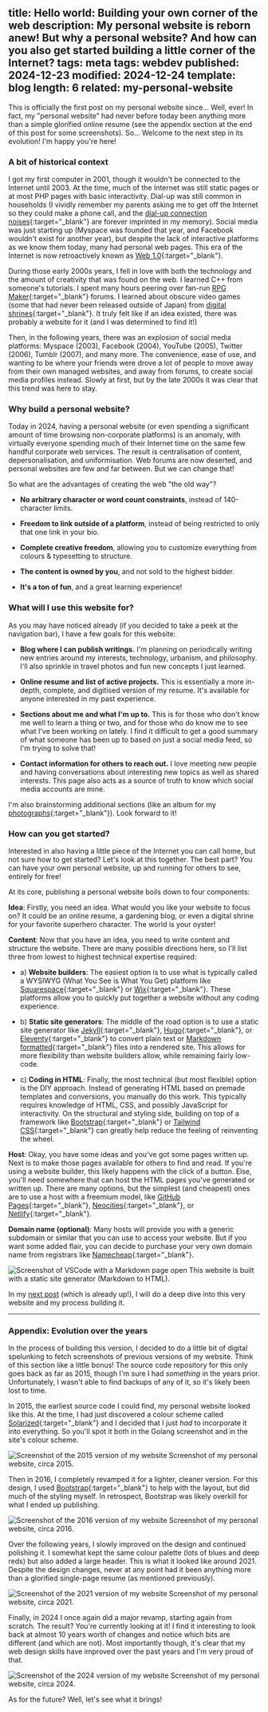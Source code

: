 title: Hello world: Building your own corner of the web
description: My personal website is reborn anew! But why a personal website? And how can you also get started building a little corner of the Internet?
tags: meta
tags: webdev
published: 2024-12-23
modified: 2024-12-24
template: blog
length: 6
related: my-personal-website
---

This is officially the first post on my personal website since... Well, ever! In fact, my "personal website" had never before today been anything more than a simple glorified online resume (see the appendix section at the end of this post for some screenshots). So... Welcome to the next step in its evolution! I'm happy you're here!

### A bit of historical context

I got my first computer in 2001, though it wouldn't be connected to the Internet until 2003. At the time, much of the Internet was still static pages or at most PHP pages with basic interactivity. Dial-up was still common in households (I vividly remember my parents asking me to get off the Internet so they could make a phone call, and the [dial-up connection noises](https://en.wikipedia.org/wiki/File:Dial_up_modem_noises.ogg){:target="_blank"} are forever imprinted in my memory). Social media was just starting up (Myspace was founded that year, and Facebook wouldn't exist for another year), but despite the lack of interactive platforms as we know them today, many had personal web pages. This era of the Internet is now retroactively known as [Web 1.0](https://en.wikipedia.org/wiki/Web_2.0#Web_1.0){:target="_blank"}.

During those early 2000s years, I fell in love with both the technology and the amount of creativity that was found on the web. I learned C++ from someone's tutorials. I spent many hours peering over fan-run [RPG Maker](https://en.wikipedia.org/wiki/RPG_Maker){:target="_blank"} forums. I learned about obscure video games (some that had never been released outside of Japan) from [digital shrines](https://fanlore.org/wiki/Character_Shrine){:target="_blank"}. It truly felt like if an idea existed, there was probably a website for it (and I was determined to find it!)

Then, in the following years, there was an explosion of social media platforms: Myspace (2003), Facebook (2004), YouTube (2005), Twitter (2006), Tumblr (2007), and many more. The convenience, ease of use, and wanting to be where your friends were drove a lot of people to move away from their own managed websites, and away from forums, to create social media profiles instead. Slowly at first, but by the late 2000s it was clear that this trend was here to stay.

### Why build a personal website?

Today in 2024, having a personal website (or even spending a significant amount of time browsing non-corporate platforms) is an anomaly, with virtually everyone spending much of their Internet time on the same few handful corporate web services. The result is centralisation of content, depersonalisation, and uniformisation. Web forums are now deserted, and personal websites are few and far between. But we can change that!

So what are the advantages of creating the web "the old way"?

- **No arbitrary character or word count constraints**, instead of 140-character limits.

- **Freedom to link outside of a platform**, instead of being restricted to only that one link in your bio.

- **Complete creative freedom**, allowing you to customize everything from colours & typesetting to structure.

- **The content is owned by you**, and not sold to the highest bidder.

- **It's a ton of fun**, and a great learning experience!

### What will I use this website for?

As you may have noticed already (if you decided to take a peek at the navigation bar), I have a few goals for this website:

- **Blog where I can publish writings.** I'm planning on periodically writing new entries around my interests, technology, urbanism, and philosophy. I'll also sprinkle in travel photos and fun new concepts I just learned.

- **Online resume and list of active projects.** This is essentially a more in-depth, complete, and digitised version of my resume. It's available for anyone interested in my past experience.

- **Sections about me and what I'm up to.** This is for those who don't know me well to learn a thing or two, and for those who do know me to see what I've been working on lately. I find it difficult to get a good summary of what someone has been up to based on just a social media feed, so I'm trying to solve that!

- **Contact information for others to reach out.** I love meeting new people and having conversations about interesting new topics as well as shared interests. This page also acts as a source of truth to know which social media accounts are mine.

I'm also brainstorming additional sections (like an album for my [photographs](https://www.instagram.com/olivi_eh/){:target="_blank"}). Look forward to it!

### How can you get started?

Interested in also having a little piece of the Internet you can call home, but not sure how to get started? Let's look at this together. The best part? You can have your own personal website, up and running for others to see, entirely for free!

At its core, publishing a personal website boils down to four components:

**Idea**: Firstly, you need an idea. What would you like your website to focus on? It could be an online resume, a gardening blog, or even a digital shrine for your favorite superhero character. The world is your oyster!

**Content**: Now that you have an idea, you need to write content and structure the website. There are many possible directions here, so I'll list three from lowest to highest technical expertise required:

- a) **Website builders**: The easiest option is to use what is typically called a WYSIWYG (What You See is What You Get) platform like [Squarespace](https://www.squarespace.com/){:target="_blank"} or [Wix](https://www.wix.com/){:target="_blank"}. These platforms allow you to quickly put together a website without any coding experience.

- b) **Static site generators**: The middle of the road option is to use a static site generator like [Jekyll](https://jekyllrb.com/){:target="_blank"}, [Hugo](https://gohugo.io/){:target="_blank"}, or [Eleventy](https://www.11ty.dev/){:target="_blank"} to convert plain text or [Markdown formatted](https://www.markdownguide.org/cheat-sheet/){:target="_blank"} files into a rendered site. This allows for more flexibility than website builders allow, while remaining fairly low-code.

- c) **Coding in HTML**: Finally, the most technical (but most flexible) option is the DIY approach. Instead of generating HTML based on premade templates and conversions, you manually do this work. This typically requires knowledge of HTML, CSS, and possibly JavaScript for interactivity. On the structural and styling side, building on top of a framework like [Bootstrap](https://getbootstrap.com/){:target="_blank"} or [Tailwind CSS](https://tailwindcss.com/){:target="_blank"} can greatly help reduce the feeling of reinventing the wheel.

**Host**: Okay, you have some ideas and you've got some pages written up. Next is to make those pages available for others to find and read. If you're using a website builder, this likely happens with the click of a button. Else, you'll need somewhere that can host the HTML pages you've generated or written up. There are many options, but the simplest (and cheapest) ones are to use a host with a freemium model, like [GitHub Pages](https://pages.github.com/){:target="_blank"}, [Neocities](https://neocities.org/){:target="_blank"}, or [Netlify](https://www.netlify.com/){:target="_blank"}.

**Domain name (optional)**: Many hosts will provide you with a generic subdomain or similar that you can use to access your website. But if you want some added flair, you can decide to purchase your very own domain name from registrars like [Namecheap](https://www.namecheap.com/){:target="_blank"}.

![Screenshot of VSCode with a Markdown page open](/static/images/hello-world/vscode-md.png)
<span class="img-caption">This website is built with a static site generator (Markdown to HTML).</span>

In my [next post](/my-personal-website/) (which is already up!), I will do a deep dive into this very website and my process building it.

---

### Appendix: Evolution over the years

In the process of building this version, I decided to do a little bit of digital spelunking to fetch screenshots of previous versions of my website. Think of this section like a little bonus! The source code repository for this only goes back as far as 2015, though I'm sure I had _something_ in the years prior. Unfortunately, I wasn't able to find backups of any of it, so it's likely been lost to time.

In 2015, the earliest source code I could find, my personal website looked like this. At the time, I had just discovered a colour scheme called [Solarized](https://ethanschoonover.com/solarized/){:target="_blank"} and I decided that I just *had* to incorporate it into everything. So you'll spot it both in the Golang screenshot and in the site's colour scheme.

![Screenshot of the 2015 version of my website](/static/images/hello-world/website-v0.png)
<span class="img-caption">Screenshot of my personal website, circa 2015.</span>

Then in 2016, I completely revamped it for a lighter, cleaner version. For this design, I used [Bootstrap](https://getbootstrap.com/){:target="_blank"} to help with the layout, but did much of the styling myself. In retrospect, Bootstrap was likely overkill for what I ended up publishing.

![Screenshot of the 2016 version of my website](/static/images/hello-world/website-v1.png)
<span class="img-caption">Screenshot of my personal website, circa 2016.</span>

Over the following years, I slowly improved on the design and continued polishing it. I somewhat kept the same colour palette (lots of blues and deep reds) but also added a large header. This is what it looked like around 2021. Despite the design changes, never at any point had it been anything more than a glorified single-page resume (as mentioned previously).

![Screenshot of the 2021 version of my website](/static/images/hello-world/website-v2.png)
<span class="img-caption">Screenshot of my personal website, circa 2021.</span>

Finally, in 2024 I once again did a major revamp, starting again from scratch. The result? You're currently looking at it! I find it interesting to look back at almost 10 years worth of changes and notice which bits are different (and which are not). Most importantly though, it's clear that my web design skills have improved over the past years and I'm very proud of that.

![Screenshot of the 2024 version of my website](/static/images/hello-world/website-v3.png)
<span class="img-caption">Screenshot of my personal website, circa 2024.</span>

As for the future? Well, let's see what it brings!
